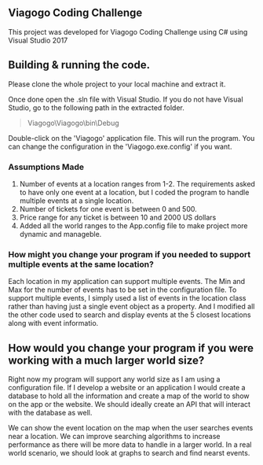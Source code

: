 Viagogo Coding Challenge
------------------------

This project was developed for Viagogo Coding Challenge using C# using Visual Studio 2017

## Building & running the code.

Please clone the whole project to your local machine and extract it.

Once done open the .sln file with Visual Studio. If you do not have Visual Studio, go to the following path in the extracted folder.

> Viagogo\Viagogo\bin\Debug

Double-click on the 'Viagogo' application file. This will run the program. You can change the configuration in the 'Viagogo.exe.config' if you want.


### Assumptions Made

1. Number of events at a location ranges from 1-2. The requirements asked to have only one event at a location, but I coded the program to handle multiple events at a single location.
2. Number of tickets for one event is between 0 and 500.
3. Price range for any ticket is between 10 and 2000 US dollars
4. Added all the world ranges to the App.config file to make project more dynamic and manageble.

### How might you change your program if you needed to support multiple events at the same location?

Each location in my application can support multiple events. The Min and Max for the number of events has to be set in the configuration file. To support multiple events, I simply used a list of events in the location class rather than having just a single event object as a property. And I modified all the other code used to search and display events at the 5 closest locations along with event informatio.

## How would you change your program if you were working with a much larger world size?

Right now my program will support any world size as I am using a configuration file. If I develop a website or an application I would create a database to hold all the information and create a map of the world to show on the app or the website. We should ideally create an API that will interact with the database as well.

We can show the event location on the map when the user searches events near a location. We can improve searching algorithms to increase performance as there will be more data to handle in a larger world. In a real world scenario, we should look at graphs to search and find nearst events.









